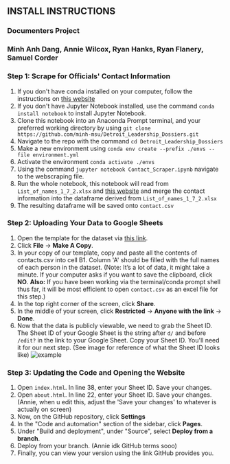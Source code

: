 ## INSTALL INSTRUCTIONS

### Documenters Project

### Minh Anh Dang, Annie Wilcox, Ryan Hanks, Ryan Flanery, Samuel Corder

### Step 1: Scrape for Officials' Contact Information

1. If you don't have conda installed on your computer, follow the instructions on [this website](https://docs.conda.io/projects/conda/en/stable/index.html)
2. If you don't have Jupyter Notebook installed, use the command `conda install notebook` to install Jupyter Notebook.
3. Clone this notebook into an Anaconda Prompt terminal, and your preferred working directory by using ```git clone https://github.com/minh-msu/Detroit_Leadership_Dossiers.git```
4. Navigate to the repo with the command ```cd Detroit_Leadership_Dossiers```
5. Make a new environment using ```conda env create --prefix ./envs --file environment.yml```
6. Activate the environment ```conda activate ./envs```
8. Using the command `jupyter notebook Contact_Scraper.ipynb` navigate to the webscraping file.
9. Run the whole notebook, this notebook will read from ```List_of_names_1_7_2.xlsx``` and [this website](https://publish.smartsheet.com/9def816c9e6a4a4395d2903039bf714d) and merge the contact information into the dataframe derived from ```List_of_names_1_7_2.xlsx```
10. The resulting dataframe will be saved onto ```contact.csv```

### Step 2: Uploading Your Data to Google Sheets

1. Open the template for the dataset via [this link](https://docs.google.com/spreadsheets/d/1fpZTeWiMM9DN0RpZIrkl2MfY1Y7QcUBkwlxJSRlRGQQ/edit?gid=0#gid=0).
2. Click **File** &rarr; **Make A Copy**.
3. In your copy of our template, copy and paste all the contents of contacts.csv into cell B1. Column 'A' should be filled with the full names of each person in the dataset. (Note: It’s a lot of data, it might take a minute. If your computer asks if you want to save the clipboard, click **NO**. **Also:** If you have been working via the terminal/conda prompt shell thus far, it will be most efficient to open `contact.csv` as an excel file for this step.)
4. In the top right corner of the screen, click **Share**.
5. In the middle of your screen, click **Restricted** &rarr; **Anyone with the link** &rarr; **Done**.
6. Now that the data is publicly viewable, we need to grab the Sheet ID. The Sheet ID of your Google Sheet is the string after ```d/``` and before ```/edit?``` in the link to your Google Sheet. Copy your Sheet ID. You'll need it for our next step. (See image for reference of what the Sheet ID looks like) ![example](https://github.com/user-attachments/assets/271791e0-268d-4f5d-8847-ce645b16faa4) 

### Step 3: Updating the Code and Opening the Website
1. Open ```index.html```. In line 38, enter your Sheet ID. Save your changes.
2. Open ```about.html```. In line 22, enter your Sheet ID. Save your changes. (Annie, when u edit this, adjust the 'Save your changes' to whatever is actually on screen)
3. Now, on the GitHub repository, click **Settings**
4. In the "Code and automation" section of the sidebar, click **Pages**.
5. Under "Build and deployment", under "Source", select **Deploy from a branch**.
6. Deploy from your branch. (Annie idk GitHub terms sooo)
7. Finally, you can view your version using the link GitHub provides you.
